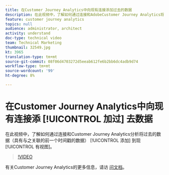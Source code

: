 ```yaml
---
title: 在Customer Journey Analytics中向现有连接添加过去的数据
description: 在此视频中，了解如何通过连接和AdobeCustomer Journey Analytics将过去的数据（具有与之关联的前一个时间戳的数据）添加到您的现有分析视图。
feature: customer journey analytics
topics: null
audience: administrator, architect
activity: understand
doc-type: technical video
team: Technical Marketing
thumbnail: 32549.jpg
kt: 3965
translation-type: tm+mt
source-git-commit: 08f06d4703272d5eeab612fe6b2bb6dc4adb9d74
workflow-type: tm+mt
source-wordcount: '99'
ht-degree: 8%

---
```



# 在Customer Journey Analytics中向现有连接添 [!UICONTROL 加过] 去数据

在此视频中，了解如何通过连接和Customer Journey Analytics分析将过去的数据（具有与之关联的前一个时间戳的数据） [!UICONTROL 添加] 到现 [!UICONTROL 有视图]。

>[!VIDEO](https://video.tv.adobe.com/v/32549/?quality=12)

有关Customer Journey Analytics的更多信息，请访 [问文档](https://docs.adobe.com/content/help/zh-Hans/analytics-platform/using/cja-landing.html)。
